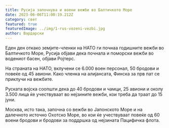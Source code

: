 ```yaml
---
title: Русија започнува и воени вежби во Балтичкото Море
date: 2023-06-06T11:00:19.212Z
category: свет
featured: true
featuredImage: ../img/1-rus-vozeni-vezbi.jpg
author: Вардарски
---
```

Еден ден откако земјите-членки на НАТО ги почнаа годишните вежби во Балтичкото Море, Русија објави дека почнала и поморски вежби во водениот басен, објави Ројтерс.

На страната на НАТО, вклучени се 6.000 воен персонал, 50 бродови и повеќе од 45 авиони. Како членка на алијансата, Финска за прв пат се приклучи на вежбите.

Руската војска соопшти дека до 40 бродови и чамци, 25 авиони и околу 3.500 лица ќе учествуваат во нејзините вежби, кои треба да траат до 15 јуни.

Москва, исто така, започна со вежби во Јапонското Море и на далечното источно Охотско Море, во кои ќе учествуваат повеќе од 60 воени бродови и бродови за поддршка од нејзината Пацифичка флота.